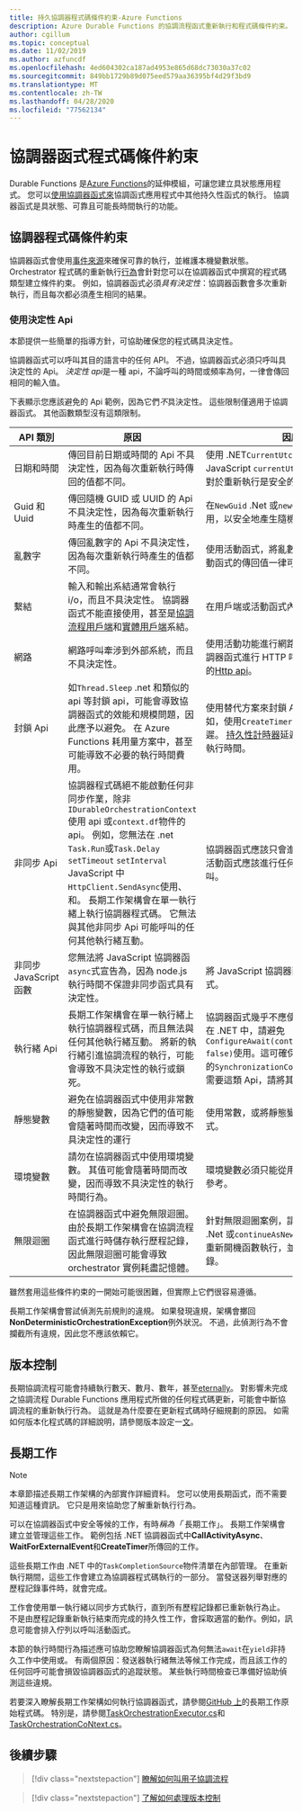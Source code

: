 ```yaml
---
title: 持久協調器程式碼條件約束-Azure Functions
description: Azure Durable Functions 的協調流程函式重新執行和程式碼條件約束。
author: cgillum
ms.topic: conceptual
ms.date: 11/02/2019
ms.author: azfuncdf
ms.openlocfilehash: 4ed604302ca187ad4953e865d68dc73030a37c02
ms.sourcegitcommit: 849bb1729b89d075eed579aa36395bf4d29f3bd9
ms.translationtype: MT
ms.contentlocale: zh-TW
ms.lasthandoff: 04/28/2020
ms.locfileid: "77562134"
---
```

# <a name="orchestrator-function-code-constraints"></a>協調器函式程式碼條件約束

Durable Functions 是[Azure Functions](../functions-overview.md)的延伸模組，可讓您建立具狀態應用程式。 您可以[使用協調器函式來](durable-functions-orchestrations.md)協調函式應用程式中其他持久性函式的執行。 協調器函式是具狀態、可靠且可能長時間執行的功能。

## <a name="orchestrator-code-constraints"></a>協調器程式碼條件約束

協調器函式會使用[事件來源](https://docs.microsoft.com/azure/architecture/patterns/event-sourcing)來確保可靠的執行，並維護本機變數狀態。 Orchestrator 程式碼的重新執行[行為](durable-functions-orchestrations.md#reliability)會針對您可以在協調器函式中撰寫的程式碼類型建立條件約束。 例如，協調器函式必須*具有決定性*：協調器函數會多次重新執行，而且每次都必須產生相同的結果。

### <a name="using-deterministic-apis"></a>使用決定性 Api

本節提供一些簡單的指導方針，可協助確保您的程式碼具決定性。

協調器函式可以呼叫其目的語言中的任何 API。 不過，協調器函式必須只呼叫具決定性的 Api。 *決定性 api*是一種 api，不論呼叫的時間或頻率為何，一律會傳回相同的輸入值。

下表顯示您應該避免的 Api 範例，因為它們*不*具決定性。 這些限制僅適用于協調器函式。 其他函數類型沒有這類限制。

| API 類別 | 原因 | 因應措施 |
| ------------ | ------ | ---------- |
| 日期和時間  | 傳回目前日期或時間的 Api 不具決定性，因為每次重新執行時傳回的值都不同。 | 使用 .NET`CurrentUtcDateTime`中的 Api 或 JavaScript `currentUtcDateTime`中的 api，這對於重新執行是安全的。 |
| Guid 和 Uuid  | 傳回隨機 GUID 或 UUID 的 Api 不具決定性，因為每次重新執行時產生的值都不同。 | 在`NewGuid` .Net 或`newGuid` JavaScript 中使用，以安全地產生隨機的 guid。 |
| 亂數字 | 傳回亂數字的 Api 不具決定性，因為每次重新執行時產生的值都不同。 | 使用活動函式，將亂數字傳回至協調流程。 活動函式的傳回值一律可安全地重新執行。 |
| 繫結 | 輸入和輸出系結通常會執行 i/o，而且不具決定性。 協調器函式不能直接使用，甚至是[協調流程用戶端](durable-functions-bindings.md#orchestration-client)和[實體用戶端](durable-functions-bindings.md#entity-client)系結。 | 在用戶端或活動函式內使用輸入和輸出系結。 |
| 網路 | 網路呼叫牽涉到外部系統，而且不具決定性。 | 使用活動功能進行網路呼叫。 如果您需要從協調器函式進行 HTTP 呼叫，您也可以使用持久的[Http api](durable-functions-http-features.md#consuming-http-apis)。 |
| 封鎖 Api | 如`Thread.Sleep` .net 和類似的 api 等封鎖 api，可能會導致協調器函式的效能和規模問題，因此應予以避免。 在 Azure Functions 耗用量方案中，甚至可能導致不必要的執行時間費用。 | 使用替代方案來封鎖 Api （如果有的話）。 例如，使用`CreateTimer`在協調流程執行中引進延遲。 [持久性計時器](durable-functions-timers.md)延遲不會計入協調器函式的執行時間。 |
| 非同步 Api | 協調器程式碼絕不能啟動任何非同步作業，除非`IDurableOrchestrationContext`使用 api 或`context.df`物件的 api。 例如，您無法在 .net `Task.Run`或`Task.Delay` `setTimeout` `setInterval` JavaScript 中`HttpClient.SendAsync`使用、和。 長期工作架構會在單一執行緒上執行協調器程式碼。 它無法與其他非同步 Api 可能呼叫的任何其他執行緒互動。 | 協調器函式應該只會進行持久的非同步呼叫。 活動函式應該進行任何其他的非同步 API 呼叫。 |
| 非同步 JavaScript 函數 | 您無法將 JavaScript 協調器函`async`式宣告為，因為 node.js 執行時間不保證非同步函式具有決定性。 | 將 JavaScript 協調器函數宣告為同步產生器函式。 |
| 執行緒 Api | 長期工作架構會在單一執行緒上執行協調器程式碼，而且無法與任何其他執行緒互動。 將新的執行緒引進協調流程的執行，可能會導致不具決定性的執行或鎖死。 | 協調器函式幾乎不應使用執行緒 Api。 例如，在 .NET 中，請避免`ConfigureAwait(continueOnCapturedContext: false)`使用。這可確保工作接續在協調器函式的`SynchronizationContext`原始上執行。 如果需要這類 Api，請將其僅限於活動功能。 |
| 靜態變數 | 避免在協調器函式中使用非常數的靜態變數，因為它們的值可能會隨著時間而改變，因而導致不具決定性的運行 | 使用常數，或將靜態變數的使用限制為活動函式。 |
| 環境變數 | 請勿在協調器函式中使用環境變數。 其值可能會隨著時間而改變，因而導致不具決定性的執行時間行為。 | 環境變數必須只能從用戶端函式或活動函式中參考。 |
| 無限迴圈 | 在協調器函式中避免無限迴圈。 由於長期工作架構會在協調流程函式進行時儲存執行歷程記錄，因此無限迴圈可能會導致 orchestrator 實例耗盡記憶體。 | 針對無限迴圈案例，請使用如`ContinueAsNew` .Net 或`continueAsNew` JavaScript 中的 api 來重新開機函數執行，並捨棄先前的執行歷程記錄。 |

雖然套用這些條件約束的一開始可能很困難，但實際上它們很容易遵循。

長期工作架構會嘗試偵測先前規則的違規。 如果發現違規，架構會擲回**NonDeterministicOrchestrationException**例外狀況。 不過，此偵測行為不會攔截所有違規，因此您不應該依賴它。

## <a name="versioning"></a>版本控制

長期協調流程可能會持續執行數天、數月、數年，甚至[eternally](durable-functions-eternal-orchestrations.md)。 對影響未完成之協調流程 Durable Functions 應用程式所做的任何程式碼更新，可能會中斷協調流程的重新執行行為。 這就是為什麼要在更新程式碼時仔細規劃的原因。 如需如何版本化程式碼的詳細說明，請參閱版本設定一[文](durable-functions-versioning.md)。

## <a name="durable-tasks"></a>長期工作

> [!NOTE]
> 本章節描述長期工作架構的內部實作詳細資料。 您可以使用長期函式，而不需要知道這種資訊。 它只是用來協助您了解重新執行行為。

可以在協調器函式中安全等候的工作，有時*稱為「* 長期工作」。 長期工作架構會建立並管理這些工作。 範例包括 .NET 協調器函式中**CallActivityAsync**、 **WaitForExternalEvent**和**CreateTimer**所傳回的工作。

這些長期工作由 .NET 中的`TaskCompletionSource`物件清單在內部管理。 在重新執行期間，這些工作會建立為協調器程式碼執行的一部分。 當發送器列舉對應的歷程記錄事件時，就會完成。

工作會使用單一執行緒以同步方式執行，直到所有歷程記錄都已重新執行為止。 不是由歷程記錄重新執行結束而完成的持久性工作，會採取適當的動作。例如，訊息可能會排入佇列以呼叫活動函式。

本節的執行時間行為描述應可協助您瞭解協調器函式為何無法`await`在`yield`非持久工作中使用或。 有兩個原因：發送器執行緒無法等候工作完成，而且該工作的任何回呼可能會損毀協調器函式的追蹤狀態。 某些執行時間檢查已準備好協助偵測這些違規。

若要深入瞭解長期工作架構如何執行協調器函式，請參閱[GitHub 上](https://github.com/Azure/durabletask)的長期工作原始程式碼。 特別是，請參閱[TaskOrchestrationExecutor.cs](https://github.com/Azure/durabletask/blob/master/src/DurableTask.Core/TaskOrchestrationExecutor.cs)和[TaskOrchestrationCoNtext.cs](https://github.com/Azure/durabletask/blob/master/src/DurableTask.Core/TaskOrchestrationContext.cs)。

## <a name="next-steps"></a>後續步驟

> [!div class="nextstepaction"]
> [瞭解如何叫用子協調流程](durable-functions-sub-orchestrations.md)

> [!div class="nextstepaction"]
> [了解如何處理版本控制](durable-functions-versioning.md)
